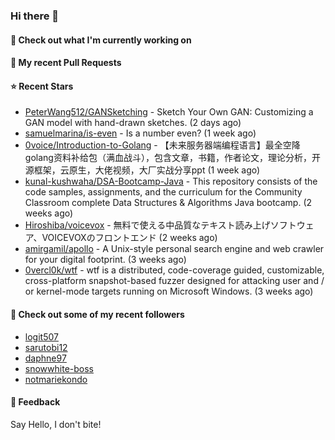 ### Hi there 👋

#### 👷 Check out what I'm currently working on

#### 🔨 My recent Pull Requests


#### ⭐ Recent Stars

- [PeterWang512/GANSketching](https://github.com/PeterWang512/GANSketching) - Sketch Your Own GAN: Customizing a GAN model with hand-drawn sketches. (2 days ago)
- [samuelmarina/is-even](https://github.com/samuelmarina/is-even) - Is a number even? (1 week ago)
- [0voice/Introduction-to-Golang](https://github.com/0voice/Introduction-to-Golang) - 【未来服务器端编程语言】最全空降golang资料补给包（满血战斗），包含文章，书籍，作者论文，理论分析，开源框架，云原生，大佬视频，大厂实战分享ppt (1 week ago)
- [kunal-kushwaha/DSA-Bootcamp-Java](https://github.com/kunal-kushwaha/DSA-Bootcamp-Java) - This repository consists of the code samples, assignments, and the curriculum for the Community Classroom complete Data Structures &amp; Algorithms Java bootcamp. (2 weeks ago)
- [Hiroshiba/voicevox](https://github.com/Hiroshiba/voicevox) - 無料で使える中品質なテキスト読み上げソフトウェア、VOICEVOXのフロントエンド (2 weeks ago)
- [amirgamil/apollo](https://github.com/amirgamil/apollo) - A Unix-style personal search engine and web crawler for your digital footprint. (3 weeks ago)
- [0vercl0k/wtf](https://github.com/0vercl0k/wtf) - wtf is a distributed, code-coverage guided, customizable, cross-platform snapshot-based fuzzer designed for attacking user and / or kernel-mode targets running on Microsoft Windows. (3 weeks ago)

#### 👯 Check out some of my recent followers

- [logit507](https://github.com/logit507)
- [sarutobi12](https://github.com/sarutobi12)
- [daphne97](https://github.com/daphne97)
- [snowwhite-boss](https://github.com/snowwhite-boss)
- [notmariekondo](https://github.com/notmariekondo)

#### 💬 Feedback

Say Hello, I don't bite!